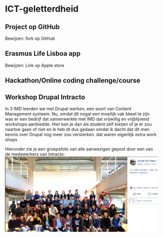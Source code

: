 # ICT-geletterdheid
## Project op GitHub
Bewijzen: fork op GitHub

## Erasmus Life Lisboa app
Bewijzen: Link op Apple store

## Hackathon/Online coding challenge/course

## Workshop Drupal Intracto
In 3 IMD leerden we met Drupal werken, een soort van Content Management systeem. Nu, omdat dit nogal een moeilijk vak bkeel te zijn was er een bedrijf dat samenwerkte met IMD dat vrijwillig en vrijblijvend workshops aanbiedde. Hier kon je dan als student zelf kiezen of je er zou naartoe gaan of niet en ik heb dt dus gedaan omdat ik dacht dat dit men kennis over Drupal nog meer zou versterken.
dat waren eigenlijk extra work shops

Hieronder zie je een groepsfoto van alle aanwezigen gepost door een van de medewerkers van Intracto:
![Drupal workshop group picture](/images/drupal_workshop_group_picture.png)

